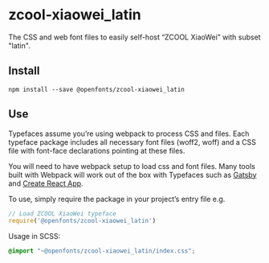 
# zcool-xiaowei_latin

The CSS and web font files to easily self-host “ZCOOL XiaoWei” with subset "latin".

## Install

`npm install --save @openfonts/zcool-xiaowei_latin`

## Use

Typefaces assume you’re using webpack to process CSS and files. Each typeface
package includes all necessary font files (woff2, woff) and a CSS file with
font-face declarations pointing at these files.

You will need to have webpack setup to load css and font files. Many tools built
with Webpack will work out of the box with Typefaces such as [Gatsby](https://github.com/gatsbyjs/gatsby)
and [Create React App](https://github.com/facebookincubator/create-react-app).

To use, simply require the package in your project’s entry file e.g.

```javascript
// Load ZCOOL XiaoWei typeface
require('@openfonts/zcool-xiaowei_latin')
```

Usage in SCSS:
```scss
@import "~@openfonts/zcool-xiaowei_latin/index.css";
```
